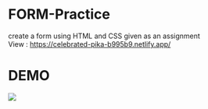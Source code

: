 # FORM-Practice
create a form using HTML and CSS given as an assignment
<br>
View : https://celebrated-pika-b995b9.netlify.app/


<h1>DEMO</h1>
<img src = "https://user-images.githubusercontent.com/84468462/212689940-6e962380-5fab-4810-9d22-93cdc900a6f4.png"/>
